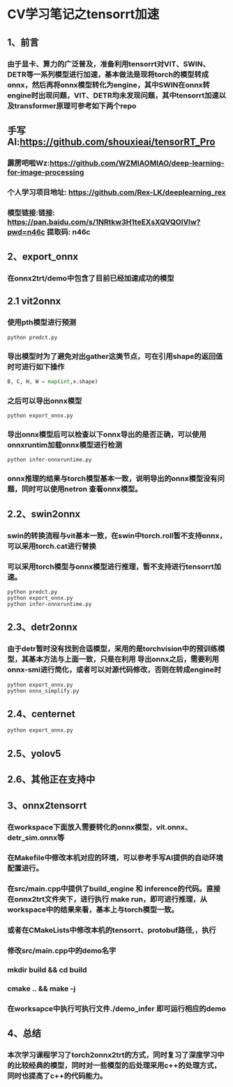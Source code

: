 

# CV学习笔记之tensorrt加速

## 1、前言

### 由于显卡、算力的广泛普及，准备利用tensorrt对VIT、SWIN、DETR等一系列模型进行加速，基本做法是现将torch的模型转成onnx，然后再将onnx模型转化为engine，其中SWIN在onnx转engine时出现问题，VIT、DETR均未发现问题，其中tensorrt加速以及transformer原理可参考如下两个repo

## 手写AI:https://github.com/shouxieai/tensorRT_Pro

### 霹雳吧啦Wz:https://github.com/WZMIAOMIAO/deep-learning-for-image-processing

### 个人学习项目地址: https://github.com/Rex-LK/deeplearning_rex

### 模型链接:链接: https://pan.baidu.com/s/1NRtkw3H1teEXsXQVQOlVIw?pwd=n46c 提取码: n46c 

## 2、export_onnx

### 在onnx2trt/demo中包含了目前已经加速成功的模型

## 2.1 vit2onnx

### 使用pth模型进行预测

```shell
python predct.py
```

### 导出模型时为了避免对出gather这类节点，可在引用shape的返回值时可进行如下操作

```python
B, C, H, W = map(int,x.shape)
```

### 之后可以导出onnx模型

```shell
python export_onnx.py 
```

### 导出onnx模型后可以检查以下onnx导出的是否正确，可以使用onnxruntim加载onnx模型进行检测

```shell
python infer-onnxruntime.py
```

### onnx推理的结果与torch模型基本一致，说明导出的onnx模型没有问题，同时可以使用netron 查看onnx模型。

## 2.2、swin2onnx

### swin的转换流程与vit基本一致，在swin中torch.roll暂不支持onnx，可以采用torch.cat进行替换

### 可以采用torch模型与onnx模型进行推理，暂不支持进行tensorrt加速。

```shell
python predct.py
python export_onnx.py 
python infer-onnxruntime.py
```

## 2.3、detr2onnx

### 由于detr暂时没有找到合适模型，采用的是torchvision中的预训练模型，其基本方法与上面一致，只是在利用 导出onnx之后，需要利用onnx-smi进行简化，或者可以对源代码修改，否则在转成engine时

```shell
python export_onnx.py 
python onnx_simplify.py 
```

## 2.4、centernet

```
python export_onnx.py 
```

## 2.5、yolov5

## 2.6、其他正在支持中

## 3、onnx2tensorrt

### 在workspace下面放入需要转化的onnx模型，vit.onnx、detr_sim.onnx等

### 在Makefile中修改本机对应的环境，可以参考手写AI提供的自动环境配置进行。

### 在src/main.cpp中提供了build_engine 和 inference的代码。直接在onnx2trt文件夹下，进行执行 make run，即可进行推理，从workspace中的结果来看，基本上与torch模型一致。

### 或者在CMakeLists中修改本机的tensorrt、protobuf路径,，执行

### 修改src/main.cpp中的demo名字

### mkdir build && cd build

### cmake .. && make -j

### 在worksapce中执行可执行文件./demo_infer 即可运行相应的demo

## 4、总结

### 本次学习课程学习了torch2onnx2trt的方式，同时复习了深度学习中的比较经典的模型，同时对一些模型的后处理采用c++的处理方式，同时也提高了c++的代码能力。



